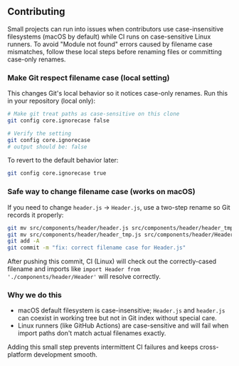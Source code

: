 ## Contributing

Small projects can run into issues when contributors use case-insensitive filesystems (macOS by default) while CI runs on case-sensitive Linux runners. To avoid "Module not found" errors caused by filename case mismatches, follow these local steps before renaming files or committing case-only renames.

### Make Git respect filename case (local setting)

This changes Git's local behavior so it notices case-only renames. Run this in your repository (local only):

```bash
# Make git treat paths as case-sensitive on this clone
git config core.ignorecase false

# Verify the setting
git config core.ignorecase
# output should be: false
```

To revert to the default behavior later:

```bash
git config core.ignorecase true
```

### Safe way to change filename case (works on macOS)

If you need to change `header.js` -> `Header.js`, use a two-step rename so Git records it properly:

```bash
git mv src/components/header/header.js src/components/header/header_tmp.js
git mv src/components/header/header_tmp.js src/components/header/Header.js
git add -A
git commit -m "fix: correct filename case for Header.js"
```

After pushing this commit, CI (Linux) will check out the correctly-cased filename and imports like `import Header from './components/header/Header'` will resolve correctly.

### Why we do this

- macOS default filesystem is case-insensitive; `Header.js` and `header.js` can coexist in working tree but not in Git index without special care.
- Linux runners (like GitHub Actions) are case-sensitive and will fail when import paths don't match actual filenames exactly.

Adding this small step prevents intermittent CI failures and keeps cross-platform development smooth.
